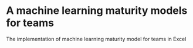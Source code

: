 # A machine learning maturity models for teams
The implementation of machine learning maturity model for teams in Excel
